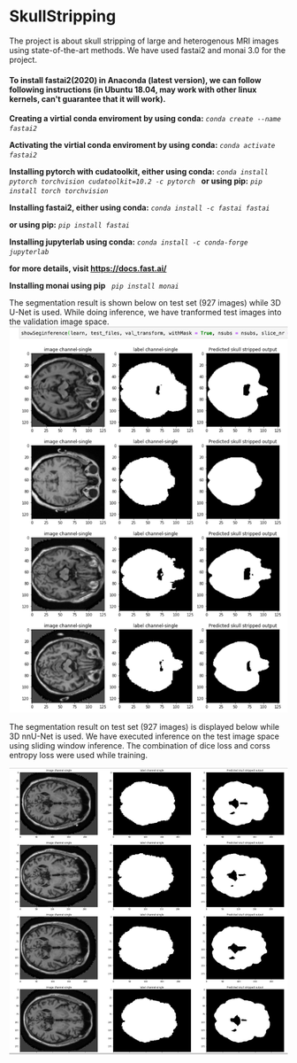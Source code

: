 # SkullStripping
The project is about skull stripping of large and heterogenous MRI images using state-of-the-art methods.
We have used fastai2 and monai 3.0 for the project. 


#### To install fastai2(2020) in Anaconda (latest version), we can follow following instructions (in Ubuntu 18.04, may work with other linux kernels, can't guarantee that it will work).

**Creating a virtial conda enviroment by using conda:** <i> `conda create --name fastai2 `</i>

**Activating the virtial conda enviroment by using conda:** <i> `conda activate fastai2 `</i>

**Installing pytorch with cudatoolkit, either using conda:**
<i> `conda install pytorch torchvision cudatoolkit=10.2 -c pytorch ` </i>
**or using pip:**
<em>`pip install torch torchvision ` </em>

**Installing fastai2, either using conda:**
<em>`conda install -c fastai fastai `</em>
  
 **or using pip:** <em> ` pip install fastai `</em>
 
 **Installing jupyterlab using conda:** <i> `conda install -c conda-forge jupyterlab ` </i> 

**for more details, visit https://docs.fast.ai/**

**Installing monai using pip**
<em>` pip install monai`</em>


 The segmentation result is shown below on test set (927 images) while 3D U-Net is used. While doing inference, we have tranformed test images into the validation image space. 
![3DUnet segmentation output](3DU-NETOutput1.png)

The segmentation result on test set (927 images) is displayed below while 3D nnU-Net is used. We have executed inference on the test image space using sliding window inference. The combination of dice loss and corss entropy loss were used while training.

![nn-Unet segmentation output](nnU-NETOutput.jpeg)
